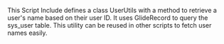 This Script Include defines a class UserUtils with a method to retrieve a user's name based on their user ID.
It uses GlideRecord to query the sys_user table.
This utility can be reused in other scripts to fetch user names easily.

